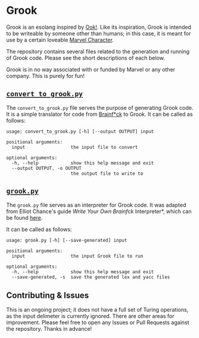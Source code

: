 # Grook

Grook is an esolang inspired by [Ook!](https://esolangs.org/wiki/Ook!). Like its inspiration, Grook
is intended to be writeable by someone other than humans; in this case, it is meant for use by a
certain loveable [Marvel Character](https://www.marvel.com/characters/groot).

The repository contains several files related to the generation and running of Grook code. Please
see the short descriptions of each below.

Grook is in no way associated with or funded by Marvel or any other company. This is purely for fun!

## [`convert_to_grook.py`](convert_to_grook.py)

The `convert_to_grook.py` file serves the purpose of generating Grook code. It is a simple
translator for code from [Brainf*ck](https://en.wikipedia.org/wiki/Brainfuck) to Grook. It can be
called as follows:

```text
usage: convert_to_grook.py [-h] [--output OUTPUT] input

positional arguments:
  input                 the input file to convert

optional arguments:
  -h, --help            show this help message and exit
  --output OUTPUT, -o OUTPUT
                        the output file to write to
```

## [`grook.py`](grook.py)

The `grook.py` file serves as an interpreter for Grook code. It was adapted from Elliot Chance's
guide *Write Your Own Brainf*ck Interpreter*, which can be found
[here](https://levelup.gitconnected.com/write-your-own-brainfuck-interpreter-98e828c72854).

It can be called as follows:

```text
usage: grook.py [-h] [--save-generated] input

positional arguments:
  input                 the input Grook file to run

optional arguments:
  -h, --help            show this help message and exit
  --save-generated, -s  save the generated lex and yacc files
```

## Contributing & Issues

This is an ongoing project; it does not have a full set of Turing operations, as the input delimeter
is currently ignored. There are other areas for improvement. Please feel free to open any Issues or
Pull Requests against the repository. Thanks in advance!
